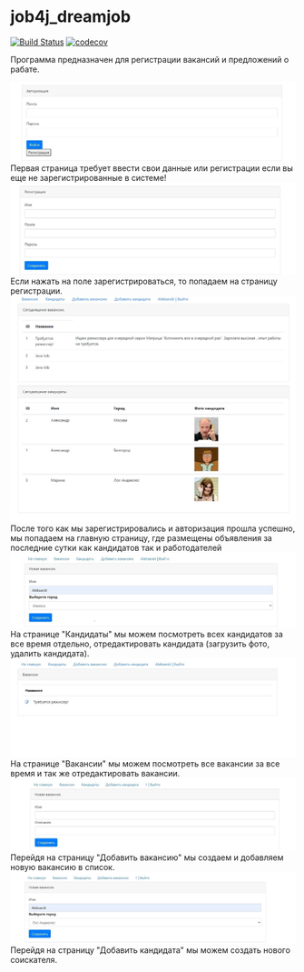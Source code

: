 # job4j_dreamjob

[![Build Status](https://app.travis-ci.com/AleksanrMo/job4j_dreamjob.svg?branch=main)](https://app.travis-ci.com/AleksanrMo/job4j_dreamjob)
[![codecov](https://codecov.io/gh/AleksanrMo/job4j_dreamjob/branch/master/graph/badge.svg?token=YYHVKLNXEO)](https://codecov.io/gh/AleksanrMo/job4j_dreamjob)


Программа предназначен для регистрации вакансий и предложений о рабате.

![alt text](images/entr.jpg)
Первая страница требует ввести свои данные или регистрации если вы еще не зарегистрированные в системе!
![alt text](images/reg.jpg)
Если нажать на поле зарегистрироваться, то попадаем на страницу регистрации.
![alt text](images/first.jpg)
После того как мы зарегистрировались и авторизация прошла успешно, мы попадаем на главную страницу, где
размещены объявления за последние сутки как кандидатов так и работодателей
![alt text](images/candidate.jpg)
На странице "Кандидаты" мы можем посмотреть всех кандидатов за все время отдельно, отредактировать кандидата (загрузить
фото, удалить кандидата).
![alt text](images/posts.jpg)
На странице "Вакансии" мы можем посмотреть все вакансии за все время и так же отредактировать вакансии.
![alt text](images/editpost.jpg)
Перейдя на страницу "Добавить вакансию" мы создаем и добавляем новую вакансию в список.
![alt text](images/editcand.jpg)
Перейдя на страницу "Добавить кандидата" мы можем создать нового соискателя.





